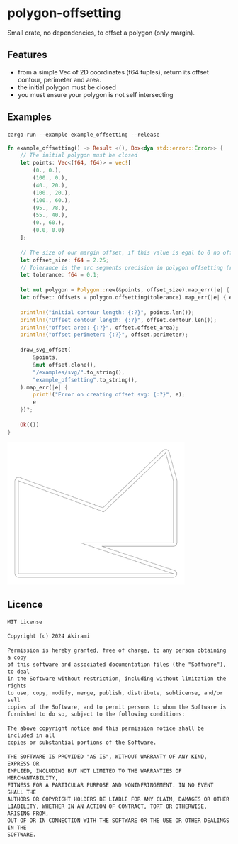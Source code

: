 # polygon-offsetting

Small crate, no dependencies, to offset a polygon (only margin).

## Features
  - from a simple Vec of 2D coordinates (f64 tuples), return its offset contour, perimeter and area.
  - the initial polygon must be closed 
  - you must ensure your polygon is not self intersecting

## Examples

`cargo run --example example_offsetting --release`

```rust
fn example_offsetting() -> Result <(), Box<dyn std::error::Error>> {
	// The initial polygon must be closed
	let points: Vec<(f64, f64)> = vec![
		(0., 0.),
		(100., 0.),
		(40., 20.),
		(100., 20.),
		(100., 60.),
		(95., 78.),
		(55., 40.),
		(0., 60.),
		(0.0, 0.0)
	];

	// The size of our margin offset, if this value is egal to 0 no offsetting will be computed
	let offset_size: f64 = 2.25;
	// Tolerance is the arc segments precision in polygon offsetting (rounded corner)
	let tolerance: f64 = 0.1;

	let mut polygon = Polygon::new(&points, offset_size).map_err(|e| { e })?;
	let offset: Offsets = polygon.offsetting(tolerance).map_err(|e| { e })?;

	println!("initial contour length: {:?}", points.len());
	println!("Offset contour length: {:?}", offset.contour.len());
	println!("offset area: {:?}", offset.offset_area);
	println!("offset perimeter: {:?}", offset.perimeter);
    
    draw_svg_offset(
	    &points,
	    &mut offset.clone(),
	    "/examples/svg/".to_string(),
        "example_offsetting".to_string(),
	).map_err(|e| { 
	    print!("Error on creating offset svg: {:?}", e);
	    e 
	})?;

    Ok(())
}
```

<img src="./examples/svg/example_offsetting.svg" width = "400">

## Licence
```
MIT License

Copyright (c) 2024 Akirami

Permission is hereby granted, free of charge, to any person obtaining a copy
of this software and associated documentation files (the "Software"), to deal
in the Software without restriction, including without limitation the rights
to use, copy, modify, merge, publish, distribute, sublicense, and/or sell
copies of the Software, and to permit persons to whom the Software is
furnished to do so, subject to the following conditions:

The above copyright notice and this permission notice shall be included in all
copies or substantial portions of the Software.

THE SOFTWARE IS PROVIDED "AS IS", WITHOUT WARRANTY OF ANY KIND, EXPRESS OR
IMPLIED, INCLUDING BUT NOT LIMITED TO THE WARRANTIES OF MERCHANTABILITY,
FITNESS FOR A PARTICULAR PURPOSE AND NONINFRINGEMENT. IN NO EVENT SHALL THE
AUTHORS OR COPYRIGHT HOLDERS BE LIABLE FOR ANY CLAIM, DAMAGES OR OTHER
LIABILITY, WHETHER IN AN ACTION OF CONTRACT, TORT OR OTHERWISE, ARISING FROM,
OUT OF OR IN CONNECTION WITH THE SOFTWARE OR THE USE OR OTHER DEALINGS IN THE
SOFTWARE.
```

